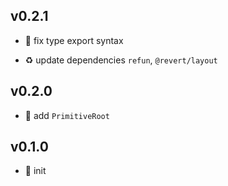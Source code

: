 ## v0.2.1

* 🐞 fix type export syntax

* ♻️ update dependencies `refun`, `@revert/layout`

## v0.2.0

* 🌱 add `PrimitiveRoot`

## v0.1.0

* 🐣 init
